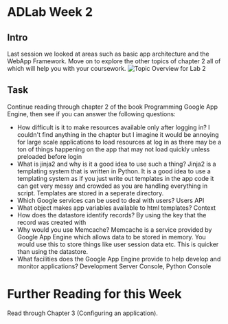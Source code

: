 # ADLab Week 2

## Intro
Last session we looked at areas such as basic app architecture and the WebApp Framework. Move on to explore the other topics of chapter 2 all of which will help you with your coursework. 
![Topic Overview for Lab 2](resources/ADLab2_Overview.png)

## Task

Continue reading through chapter 2 of the book Programming Google App Engine, then see if you can answer the following questions:

- How difficult is it to make resources available only after logging in?
I couldn't find anything in the chapter but I imagine it would be annoying for large scale applications to load resources at log in as there may be a ton of things happening on the app that may not load quickly unless preloaded before login 
- What is jinja2 and why is it a good idea to use such a thing?
Jinja2 is a templating system that is written in Python. It is a good idea to use a templating system as if you just write out templates in the app code it can get very messy and crowded as you are handling everything in script. Templates are stored in a seperate directory.
- Which Google services can be used to deal with users?
Users API
- What object makes app variables available to html templates?
Context
- How does the datastore identify records? 
By using the key that the record was created with
- Why would you use Memcache?
Memcache is a service provided by Google App Engine which allows data to be stored in memory. You would use this to store things like user session data etc. This is quicker than using the datastore.
- What facilities does the Google App Engine provide to help develop and monitor applications? 
Development Server Console, Python Console

# Further Reading for this Week

Read through Chapter 3 (Configuring an application).
